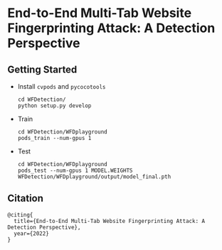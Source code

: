 # End-to-End Multi-Tab Website Fingerprinting Attack: A Detection Perspective


## Getting Started

- Install `cvpods` and `pycocotools`
  ```shell
  cd WFDetection/
  python setup.py develop
  ```
  
- Train
    ```shell
    cd WFDetection/WFDplayground
    pods_train --num-gpus 1
    ```
    
- Test
    ```shell
    cd WFDetection/WFDplayground
    pods_test --num-gpus 1 MODEL.WEIGHTS WFDetection/WFDplayground/output/model_final.pth
    ```


## Citation

    @citing{
      title={End-to-End Multi-Tab Website Fingerprinting Attack: A Detection Perspective},
      year={2022}
    }